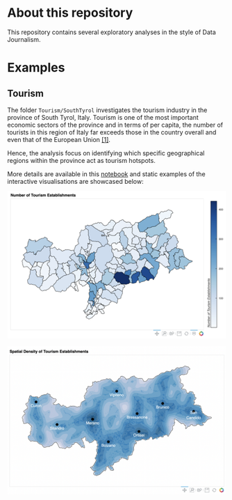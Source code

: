 # About this repository
This repository contains several exploratory analyses in the style of Data Journalism.

# Examples

## Tourism

The folder `Tourism/SouthTyrol` investigates the tourism industry in the province of South Tyrol, Italy.
Tourism is one of the most important economic sectors of the province and in terms of per capita, the number of tourists 
in this region of Italy far exceeds those in the country overall and even that of the European Union [[1]](https://www.handelskammer.bz.it/sites/default/files/uploaded_files/Scuola_economia/economy_in_figures_2017_09_27_de.pdf).

Hence, the analysis focus on identifying which specific geographical regions within the province act as tourism hotspots.

More details are available in this [notebook](Tourism/SouthTyrol/notebooks/Tourism%20in%20South%20Tyrol.ipynb)
and static examples of the interactive visualisations are showcased below:

![alt text](Tourism/SouthTyrol/plots/municipality.png)

![alt text](Tourism/SouthTyrol/plots/spatial_density.png)